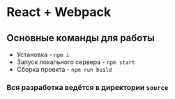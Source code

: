 # React + Webpack

## Основные команды для работы
* Установка - `npm i`
* Запуск локального сервера - `npm start`
* Сборка проекта - `npm run build`

### Вся разработка ведётся в директории `source`